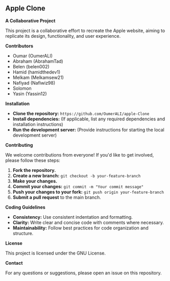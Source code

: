 ## **Apple Clone**



**A Collaborative Project**

This project is a collaborative effort to recreate the Apple website, aiming to replicate its design, functionality, and user experience.

**Contributors**

* Oumar (OumerALI)
* Abraham (AbrahamTad)
* Belen (belen002)
* Hamid (hamidthedev1)
* Melkam (Melkamsew21)
* Nafiyad (Nafiwiz98)
* Solomon
* Yasin (Yassin12)

**Installation**

* **Clone the repository:** `https://github.com/OumerALI/apple-Clone`
* **Install dependencies:** (If applicable, list any required dependencies and installation instructions)
* **Run the development server:** (Provide instructions for starting the local development server)

**Contributing**

We welcome contributions from everyone! If you'd like to get involved, please follow these steps:

1. **Fork the repository.**
2. **Create a new branch:** `git checkout -b your-feature-branch`
3. **Make your changes.**
4. **Commit your changes:** `git commit -m "Your commit message"`
5. **Push your changes to your fork:** `git push origin your-feature-branch`
6. **Submit a pull request** to the main branch.

**Coding Guidelines**

* **Consistency:** Use consistent indentation and formatting.
* **Clarity:** Write clear and concise code with comments where necessary.
* **Maintainability:** Follow best practices for code organization and structure.

**License**

This project is licensed under the GNU License.

**Contact**

For any questions or suggestions, please open an issue on this repository.

